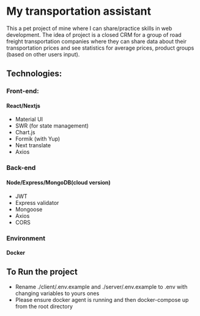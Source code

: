# My transportation assistant
This a pet project of mine where I can share/practice skills in web development. The idea of project is a closed CRM for a group of road freight transportation companies where they can share data about their transportation prices and see statistics for average prices, product groups (based on other users input).

## Technologies:

### Front-end:
#### React/Nextjs
  - Material UI
  - SWR (for state management)
  - Chart.js
  - Formik (with Yup)
  - Next translate
  - Axios

### Back-end
#### Node/Express/MongoDB(cloud version)
  - JWT
  - Express validator
  - Mongoose
  - Axios
  - CORS

### Environment
#### Docker

## To Run the project

- Rename ./client/.env.example and ./server/.env.example to .env with changing variables to yours ones
- Please ensure docker agent is running and then docker-compose up from the root directory 


